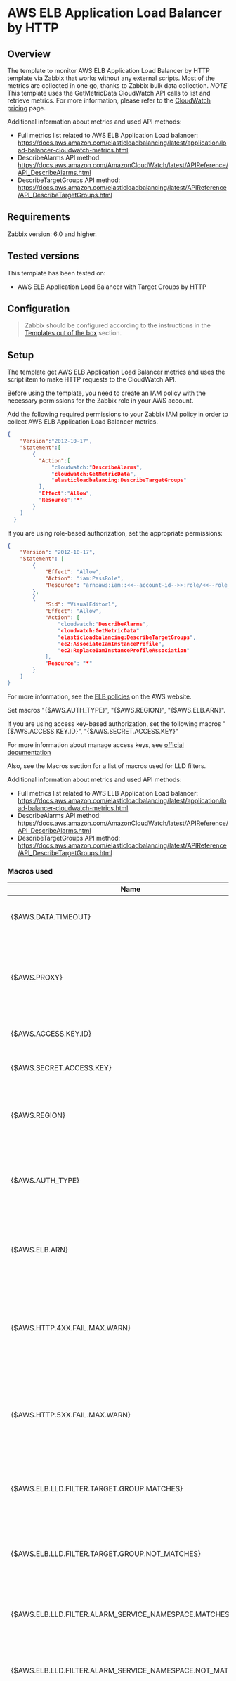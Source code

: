 
# AWS ELB Application Load Balancer by HTTP

## Overview

The template to monitor AWS ELB Application Load Balancer by HTTP template via Zabbix that works without any external scripts.
Most of the metrics are collected in one go, thanks to Zabbix bulk data collection.
*NOTE*
This template uses the GetMetricData CloudWatch API calls to list and retrieve metrics.
For more information, please refer to the [CloudWatch pricing](https://aws.amazon.com/cloudwatch/pricing/) page.

Additional information about metrics and used API methods:
* Full metrics list related to AWS ELB Application Load balancer: https://docs.aws.amazon.com/elasticloadbalancing/latest/application/load-balancer-cloudwatch-metrics.html
* DescribeAlarms API method: https://docs.aws.amazon.com/AmazonCloudWatch/latest/APIReference/API_DescribeAlarms.html
* DescribeTargetGroups API method: https://docs.aws.amazon.com/elasticloadbalancing/latest/APIReference/API_DescribeTargetGroups.html


## Requirements

Zabbix version: 6.0 and higher.

## Tested versions

This template has been tested on:
- AWS ELB Application Load Balancer with Target Groups by HTTP

## Configuration

> Zabbix should be configured according to the instructions in the [Templates out of the box](https://www.zabbix.com/documentation/6.0/manual/config/templates_out_of_the_box) section.

## Setup

The template get AWS ELB Application Load Balancer metrics and uses the script item to make HTTP requests to the CloudWatch API.

Before using the template, you need to create an IAM policy with the necessary permissions for the Zabbix role in your AWS account.

Add the following required permissions to your Zabbix IAM policy in order to collect AWS ELB Application Load Balancer metrics.
```json
{
    "Version":"2012-10-17",
    "Statement":[
        {
          "Action":[
              "cloudwatch:"DescribeAlarms",
              "cloudwatch:GetMetricData",
              "elasticloadbalancing:DescribeTargetGroups"
          ],
          "Effect":"Allow",
          "Resource":"*"
        }
    ]
  }
  ```

If you are using role-based authorization, set the appropriate permissions:
```json
{
    "Version": "2012-10-17",
    "Statement": [
        {
            "Effect": "Allow",
            "Action": "iam:PassRole",
            "Resource": "arn:aws:iam::<<--account-id-->>:role/<<--role_name-->>"
        },
        {
            "Sid": "VisualEditor1",
            "Effect": "Allow",
            "Action": [
                "cloudwatch:"DescribeAlarms",
                "cloudwatch:GetMetricData"
                "elasticloadbalancing:DescribeTargetGroups",
                "ec2:AssociateIamInstanceProfile",
                "ec2:ReplaceIamInstanceProfileAssociation"
            ],
            "Resource": "*"
        }
    ]
}
```

For more information, see the [ELB policies](https://docs.aws.amazon.com/elasticloadbalancing/latest/userguide/elb-api-permissions.html) on the AWS website.

Set macros "{$AWS.AUTH_TYPE}", "{$AWS.REGION}", "{$AWS.ELB.ARN}".

If you are using access key-based authorization, set the following macros "{$AWS.ACCESS.KEY.ID}", "{$AWS.SECRET.ACCESS.KEY}"

For more information about manage access keys, see [official documentation](https://docs.aws.amazon.com/general/latest/gr/aws-sec-cred-types.html#access-keys-and-secret-access-keys)

Also, see the Macros section for a list of macros used for LLD filters.

Additional information about metrics and used API methods:
* Full metrics list related to AWS ELB Application Load balancer: https://docs.aws.amazon.com/elasticloadbalancing/latest/application/load-balancer-cloudwatch-metrics.html
* DescribeAlarms API method: https://docs.aws.amazon.com/AmazonCloudWatch/latest/APIReference/API_DescribeAlarms.html
* DescribeTargetGroups API method: https://docs.aws.amazon.com/elasticloadbalancing/latest/APIReference/API_DescribeTargetGroups.html


### Macros used

|Name|Description|Default|
|----|-----------|-------|
|{$AWS.DATA.TIMEOUT}|<p>A response timeout for an API.</p>|`60s`|
|{$AWS.PROXY}|<p>Sets HTTP proxy value. If this macro is empty then no proxy is used.</p>||
|{$AWS.ACCESS.KEY.ID}|<p>Access key ID.</p>||
|{$AWS.SECRET.ACCESS.KEY}|<p>Secret access key.</p>||
|{$AWS.REGION}|<p>AWS Application Load balancer Region code.</p>|`us-west-1`|
|{$AWS.AUTH_TYPE}|<p>Authorization method. Possible values: role_base, access_key.</p>|`access_key`|
|{$AWS.ELB.ARN}|<p>The Amazon Resource Names (ARN) of the load balancer.</p>||
|{$AWS.HTTP.4XX.FAIL.MAX.WARN}|<p>The maximum number of HTTP request failures for a trigger expression.</p>|`5`|
|{$AWS.HTTP.5XX.FAIL.MAX.WARN}|<p>The maximum number of HTTP request failures for a trigger expression.</p>|`5`|
|{$AWS.ELB.LLD.FILTER.TARGET.GROUP.MATCHES}|<p>Filter of discoverable target groups by name.</p>|`.*`|
|{$AWS.ELB.LLD.FILTER.TARGET.GROUP.NOT_MATCHES}|<p>Filter to exclude discovered target groups by name.</p>|`CHANGE_IF_NEEDED`|
|{$AWS.ELB.LLD.FILTER.ALARM_SERVICE_NAMESPACE.MATCHES}|<p>Filter of discoverable alarms by namespace.</p>|`.*`|
|{$AWS.ELB.LLD.FILTER.ALARM_SERVICE_NAMESPACE.NOT_MATCHES}|<p>Filter to exclude discovered alarms by namespace.</p>|`CHANGE_IF_NEEDED`|
|{$AWS.ELB.LLD.FILTER.ALARM_NAME.MATCHES}|<p>Filter of discoverable alarms by name.</p>|`.*`|
|{$AWS.ELB.LLD.FILTER.ALARM_NAME.NOT_MATCHES}|<p>Filter to exclude discovered alarms by name.</p>|`CHANGE_IF_NEEDED`|

### Items

|Name|Description|Type|Key and additional info|
|----|-----------|----|-----------------------|
|AWS ALB: Get metrics data|<p>Get ELB Application Load balancer metrics.</p><p>Full metrics list related to Application Load balancer: https://docs.aws.amazon.com/elasticloadbalancing/latest/application/load-balancer-cloudwatch-metrics.html</p>|Script|aws.elb.get_metrics<p>**Preprocessing**</p><ul><li><p>Check for not supported value</p><p>⛔️Custom on fail: Discard value</p></li></ul>|
|AWS ALB: Get target groups|<p>Get ELB Target group.</p><p>DescribeTargetGroups: https://docs.aws.amazon.com/elasticloadbalancing/latest/APIReference/API_DescribeTargetGroups.html</p>|Script|aws_elb_get_target_groups<p>**Preprocessing**</p><ul><li><p>Check for not supported value</p><p>⛔️Custom on fail: Discard value</p></li></ul>|
|AWS CloudWatch: Get ALB alarms data|<p>DescribeAlarms API method: https://docs.aws.amazon.com/AmazonCloudWatch/latest/APIReference/API_DescribeAlarms.html</p>|Script|aws.alb.get_alarms<p>**Preprocessing**</p><ul><li><p>Check for not supported value</p><p>⛔️Custom on fail: Discard value</p></li></ul>|
|AWS ALB: Get metrics check|<p>Check result of the instance metric data has been got correctly.</p>|Dependent item|aws.elb.metrics.check<p>**Preprocessing**</p><ul><li><p>JSON Path: `$.error`</p><p>⛔️Custom on fail: Set value to</p></li><li><p>Discard unchanged with heartbeat: `3h`</p></li></ul>|
|AWS ALB: Get alarms check|<p>Check result of the alarm data has been got correctly.</p>|Dependent item|aws.alb.alarms.check<p>**Preprocessing**</p><ul><li><p>JSON Path: `$.error`</p><p>⛔️Custom on fail: Set value to</p></li><li><p>Discard unchanged with heartbeat: `3h`</p></li></ul>|
|AWS ALB: Active Connection|<p>The total number of concurrent TCP connections active from clients to the load balancer and from the load balancer to targets.</p>|Dependent item|aws.elb.active_connection<p>**Preprocessing**</p><ul><li><p>JSON Path: `The text is too long. Please see the template.`</p><p>⛔️Custom on fail: Discard value</p></li></ul>|
|AWS ALB: New Connection|<p>The total number of new TCP connections established from clients to the load balancer and from the load balancer to targets.</p>|Dependent item|aws.elb.new_connection<p>**Preprocessing**</p><ul><li><p>JSON Path: `The text is too long. Please see the template.`</p><p>⛔️Custom on fail: Discard value</p></li></ul>|
|AWS ALB: Rejected Connection|<p>The total number of bytes processed by the load balancer over IPv4 and IPv6 (HTTP header and HTTP payload).</p><p>This count includes traffic to and from clients and Lambda functions, and traffic from an Identity Provider (IdP) if user authentication is enabled.</p>|Dependent item|aws.elb.rejected_Connection<p>**Preprocessing**</p><ul><li><p>JSON Path: `The text is too long. Please see the template.`</p><p>⛔️Custom on fail: Discard value</p></li></ul>|
|AWS ALB: Requests|<p>The number of requests processed over IPv4 and IPv6.</p><p>This metric is only incremented for requests where the load balancer node was able to choose a target.</p><p>Requests that are rejected before a target is chosen are not reflected in this metric.</p>|Dependent item|aws.elb.requests<p>**Preprocessing**</p><ul><li><p>JSON Path: `$.[?(@.Label == "RequestCount")].Values.first().first()`</p><p>⛔️Custom on fail: Discard value</p></li></ul>|
|AWS ALB: Target Response Time|<p>The time elapsed, in seconds, after the request leaves the load balancer until a response from the target is received.</p><p>This is equivalent to the target_processing_time field in the access logs.</p>|Dependent item|aws.elb.target_response_time<p>**Preprocessing**</p><ul><li><p>JSON Path: `The text is too long. Please see the template.`</p><p>⛔️Custom on fail: Discard value</p></li></ul>|
|AWS ALB: HTTP Fixed Response|<p>The number of fixed-response actions that were successful.</p>|Dependent item|aws.elb.http_fixed_response<p>**Preprocessing**</p><ul><li><p>JSON Path: `The text is too long. Please see the template.`</p><p>⛔️Custom on fail: Discard value</p></li></ul>|
|AWS ALB: Rule Evaluations|<p>The number of rules processed by the load balancer given a request rate averaged over an hour.</p>|Dependent item|aws.elb.rule_evaluations<p>**Preprocessing**</p><ul><li><p>JSON Path: `$.[?(@.Label == "RuleEvaluations")].Values.first().first()`</p><p>⛔️Custom on fail: Discard value</p></li></ul>|
|AWS ALB: Client TLS Negotiation Error|<p>The number of TLS connections initiated by the client that did not establish a session with the load balancer due to a TLS error.</p><p>Possible causes include a mismatch of ciphers or protocols or the client failing to verify the server certificate and closing the connection.</p>|Dependent item|aws.elb.client_tls_negotiation_error<p>**Preprocessing**</p><ul><li><p>JSON Path: `The text is too long. Please see the template.`</p><p>⛔️Custom on fail: Discard value</p></li></ul>|
|AWS ALB: Target TLS Negotiation Error|<p>The number of TLS connections initiated by the load balancer that did not establish a session with the target.</p><p>Possible causes include a mismatch of ciphers or protocols. This metric does not apply if the target is a Lambda function.</p>|Dependent item|aws.elb.target_tls_negotiation_error<p>**Preprocessing**</p><ul><li><p>JSON Path: `The text is too long. Please see the template.`</p><p>⛔️Custom on fail: Discard value</p></li></ul>|
|AWS ALB: Target Connection Error|<p>The number of connections that were not successfully established between the load balancer and target.</p><p>This metric does not apply if the target is a Lambda function.</p>|Dependent item|aws.elb.target_connection_error<p>**Preprocessing**</p><ul><li><p>JSON Path: `The text is too long. Please see the template.`</p><p>⛔️Custom on fail: Discard value</p></li></ul>|
|AWS ALB: Consumed LCUs|<p>The number of load balancer capacity units (LCU) used by your load balancer.</p><p>You pay for the number of LCUs that you use per hour.</p><p>For more information, see Elastic Load Balancing pricing.</p>|Dependent item|aws.elb.capacity_units<p>**Preprocessing**</p><ul><li><p>JSON Path: `$.[?(@.Label == "ConsumedLCUs")].Values.first().first()`</p><p>⛔️Custom on fail: Discard value</p></li></ul>|
|AWS ALB: Processed Bytes|<p>The total number of bytes processed by the load balancer over IPv4 and IPv6 (HTTP header and HTTP payload).</p><p>This count includes traffic to and from clients and Lambda functions, and traffic from an Identity Provider (IdP) if user authentication is enabled.</p>|Dependent item|aws.elb.processed_bytes<p>**Preprocessing**</p><ul><li><p>JSON Path: `$.[?(@.Label == "ProcessedBytes")].Values.first().first()`</p><p>⛔️Custom on fail: Discard value</p></li></ul>|
|AWS ALB: Desync Mitigation Mode Non Compliant Request|<p>The number of requests that fail to comply with HTTP protocols.</p>|Dependent item|aws.elb.non_compliant_request<p>**Preprocessing**</p><ul><li><p>JSON Path: `The text is too long. Please see the template.`</p><p>⛔️Custom on fail: Discard value</p></li></ul>|
|AWS ALB: HTTP Redirect|<p>The number of redirect actions that were successful.</p>|Dependent item|aws.elb.http_redirect<p>**Preprocessing**</p><ul><li><p>JSON Path: `The text is too long. Please see the template.`</p><p>⛔️Custom on fail: Discard value</p></li></ul>|
|AWS ALB: HTTP Redirect Url Limit Exceeded|<p>The number of redirect actions that couldn't be completed because the URL in the response location header is larger than 8K Bytes.</p>|Dependent item|aws.elb.http_redirect_url_limit_exceeded<p>**Preprocessing**</p><ul><li><p>JSON Path: `The text is too long. Please see the template.`</p><p>⛔️Custom on fail: Discard value</p></li></ul>|
|AWS ALB: ELB HTTP 3XX|<p>The number of HTTP 3XX redirection codes that originate from the load balancer.</p><p>This count does not include response codes generated by targets.</p>|Dependent item|aws.elb.http_3xx<p>**Preprocessing**</p><ul><li><p>JSON Path: `The text is too long. Please see the template.`</p><p>⛔️Custom on fail: Discard value</p></li></ul>|
|AWS ALB: ELB HTTP 4XX|<p>The number of HTTP 4XX client error codes that originate from the load balancer.</p><p>This count does not include response codes generated by targets.</p><p></p><p>Client errors are generated when requests are malformed or incomplete.</p><p>These requests were not received by the target, other than in the case where the load balancer returns an HTTP 460 error code.</p><p>This count does not include any response codes generated by the targets.</p>|Dependent item|aws.elb.http_4xx<p>**Preprocessing**</p><ul><li><p>JSON Path: `The text is too long. Please see the template.`</p><p>⛔️Custom on fail: Discard value</p></li></ul>|
|AWS ALB: ELB HTTP 5XX|<p>The number of HTTP 5XX server error codes that originate from the load balancer.</p><p>This count does not include any response codes generated by the targets.</p>|Dependent item|aws.elb.http_5xx<p>**Preprocessing**</p><ul><li><p>JSON Path: `The text is too long. Please see the template.`</p><p>⛔️Custom on fail: Discard value</p></li></ul>|
|AWS ALB: ELB HTTP 500|<p>The number of HTTP 500 error codes that originate from the load balancer.</p>|Dependent item|aws.elb.http_500<p>**Preprocessing**</p><ul><li><p>JSON Path: `The text is too long. Please see the template.`</p><p>⛔️Custom on fail: Discard value</p></li></ul>|
|AWS ALB: ELB HTTP 502|<p>The number of HTTP 502 error codes that originate from the load balancer.</p>|Dependent item|aws.elb.http_502<p>**Preprocessing**</p><ul><li><p>JSON Path: `The text is too long. Please see the template.`</p><p>⛔️Custom on fail: Discard value</p></li></ul>|
|AWS ALB: ELB HTTP 503|<p>The number of HTTP 503 error codes that originate from the load balancer.</p>|Dependent item|aws.elb.http_503<p>**Preprocessing**</p><ul><li><p>JSON Path: `The text is too long. Please see the template.`</p><p>⛔️Custom on fail: Discard value</p></li></ul>|
|AWS ALB: ELB HTTP 504|<p>The number of HTTP 504 error codes that originate from the load balancer.</p>|Dependent item|aws.elb.http_504<p>**Preprocessing**</p><ul><li><p>JSON Path: `The text is too long. Please see the template.`</p><p>⛔️Custom on fail: Discard value</p></li></ul>|
|AWS ALB: ELB Auth Error|<p>The number of user authentications that could not be completed because an authenticate action was misconfigured,</p><p>the load balancer couldn't establish a connection with the IdP, or the load balancer couldn't complete the authentication flow due to an internal error.</p>|Dependent item|aws.elb.auth_error<p>**Preprocessing**</p><ul><li><p>JSON Path: `$.[?(@.Label == "ELBAuthError")].Values.first().first()`</p><p>⛔️Custom on fail: Discard value</p></li></ul>|
|AWS ALB: ELB Auth Failure|<p>The number of user authentications that could not be completed because the IdP denied access to the user or an authorization code was used more than once.</p>|Dependent item|aws.elb.auth_failure<p>**Preprocessing**</p><ul><li><p>JSON Path: `$.[?(@.Label == "ELBAuthFailure")].Values.first().first()`</p><p>⛔️Custom on fail: Discard value</p></li></ul>|
|AWS ALB: ELB Auth User Claims Size Exceeded|<p>The number of times that a configured IdP returned user claims that exceeded 11K bytes in size.</p>|Dependent item|aws.elb.auth_user_claims_size_exceeded<p>**Preprocessing**</p><ul><li><p>JSON Path: `The text is too long. Please see the template.`</p><p>⛔️Custom on fail: Discard value</p></li></ul>|
|AWS ALB: ELB Auth Latency|<p>The time elapsed, in milliseconds, to query the IdP for the ID token and user info.</p><p>If one or more of these operations fail, this is the time to failure.</p>|Dependent item|aws.elb.auth_latency<p>**Preprocessing**</p><ul><li><p>JSON Path: `$.[?(@.Label == "ELBAuthLatency")].Values.first().first()`</p><p>⛔️Custom on fail: Discard value</p></li></ul>|

### Triggers

|Name|Description|Expression|Severity|Dependencies and additional info|
|----|-----------|----------|--------|--------------------------------|
|AWS ALB: Failed to get metrics data||`length(last(/AWS ELB Application Load Balancer by HTTP/aws.elb.metrics.check))>0`|Warning||
|AWS ALB: Failed to get alarms data||`length(last(/AWS ELB Application Load Balancer by HTTP/aws.alb.alarms.check))>0`|Warning||
|AWS ALB: Too many HTTP 4XX error codes|<p>"Too many requests failed with HTTP 4XX code"</p>|`min(/AWS ELB Application Load Balancer by HTTP/aws.elb.http_4xx,5m)>{$AWS.HTTP.4XX.FAIL.MAX.WARN}`|Warning||
|AWS ALB: Too many HTTP 5XX error codes|<p>"Too many requests failed with HTTP 5XX code"</p>|`min(/AWS ELB Application Load Balancer by HTTP/aws.elb.http_5xx,5m)>{$AWS.HTTP.5XX.FAIL.MAX.WARN}`|Warning||

### LLD rule ALB alarms discovery

|Name|Description|Type|Key and additional info|
|----|-----------|----|-----------------------|
|ALB alarms discovery|<p>Discovery instance alarms.</p>|Dependent item|aws.alb.alarms.discovery<p>**Preprocessing**</p><ul><li><p>JavaScript: `The text is too long. Please see the template.`</p></li><li><p>Discard unchanged with heartbeat: `3h`</p></li></ul>|

### Item prototypes for ALB alarms discovery

|Name|Description|Type|Key and additional info|
|----|-----------|----|-----------------------|
|AWS ALB Alarms: ["{#ALARM_NAME}"]: Get metrics|<p>Get alarm metrics about the state and its reason.</p>|Dependent item|aws.alb.alarm.get_metrics["{#ALARM_NAME}"]<p>**Preprocessing**</p><ul><li><p>JSON Path: `$.[?(@.AlarmName == "{#ALARM_NAME}")].first()`</p><p>⛔️Custom on fail: Discard value</p></li></ul>|
|AWS ALB Alarms: ["{#ALARM_NAME}"]: State reason|<p>An explanation for the alarm state, in text format.</p><p>Alarm description:</p><p>{#ALARM_DESCRIPTION}</p>|Dependent item|aws.alb.alarm.state_reason["{#ALARM_NAME}"]<p>**Preprocessing**</p><ul><li><p>JSON Path: `$.StateReason`</p><p>⛔️Custom on fail: Discard value</p></li><li><p>Discard unchanged with heartbeat: `3h`</p></li></ul>|
|AWS ALB Alarms: ["{#ALARM_NAME}"]: State|<p>The state value for the alarm. Possible values: 0 (OK), 1 (INSUFFICIENT_DATA), 2 (ALARM).</p><p>Alarm description:</p><p>{#ALARM_DESCRIPTION}</p>|Dependent item|aws.alb.alarm.state["{#ALARM_NAME}"]<p>**Preprocessing**</p><ul><li><p>JSON Path: `$.StateValue`</p><p>⛔️Custom on fail: Set value to: `3`</p></li><li><p>JavaScript: `The text is too long. Please see the template.`</p></li></ul>|

### Trigger prototypes for ALB alarms discovery

|Name|Description|Expression|Severity|Dependencies and additional info|
|----|-----------|----------|--------|--------------------------------|
|AWS ALB Alarms: "{#ALARM_NAME}" has 'Alarm' state|<p>Alarm "{#ALARM_NAME}" has 'Alarm' state. <br>Reason: {ITEM.LASTVALUE2}</p>|`last(/AWS ELB Application Load Balancer by HTTP/aws.alb.alarm.state["{#ALARM_NAME}"])=2 and length(last(/AWS ELB Application Load Balancer by HTTP/aws.alb.alarm.state_reason["{#ALARM_NAME}"]))>0`|Average||
|AWS ALB Alarms: "{#ALARM_NAME}" has 'Insufficient data' state||`last(/AWS ELB Application Load Balancer by HTTP/aws.alb.alarm.state["{#ALARM_NAME}"])=1`|Info||

### LLD rule Target groups discovery

|Name|Description|Type|Key and additional info|
|----|-----------|----|-----------------------|
|Target groups discovery|<p>Discovery {$AWS.ELB.TARGET.GROUP.NAME} target groups.</p>|Dependent item|aws.elb.target_groups.discovery<p>**Preprocessing**</p><ul><li><p>Discard unchanged with heartbeat: `3h`</p></li></ul>|

### Item prototypes for Target groups discovery

|Name|Description|Type|Key and additional info|
|----|-----------|----|-----------------------|
|AWS ALB Target Groups: ["{#AWS.ELB.TARGET.GROUP.NAME}"]: Get metrics|<p>Get metrics of ELB ["{#AWS.ELB.TARGET.GROUP.NAME}"] target group.</p><p>Full metrics list related to AWS ELB: https://docs.aws.amazon.com/elasticloadbalancing/latest/application/load-balancer-cloudwatch-metrics.html#user-authentication-metric-table</p>|Script|aws.elb.target_groups.get_metrics["{#AWS.ELB.TARGET.GROUP.NAME}"]<p>**Preprocessing**</p><ul><li><p>Check for not supported value</p><p>⛔️Custom on fail: Discard value</p></li></ul>|
|AWS ALB Target Groups: ["{#AWS.ELB.TARGET.GROUP.NAME}"]: HTTP Code Target 2XX|<p>The number of HTTP response codes generated by the targets.</p><p>This does not include any response codes generated by the load balancer.</p>|Dependent item|aws.elb.target_groups.http_2xx["{#AWS.ELB.TARGET.GROUP.NAME}"]<p>**Preprocessing**</p><ul><li><p>JSON Path: `The text is too long. Please see the template.`</p><p>⛔️Custom on fail: Discard value</p></li></ul>|
|AWS ALB Target Groups: ["{#AWS.ELB.TARGET.GROUP.NAME}"]: HTTP Code Target 3XX|<p>The number of HTTP response codes generated by the targets.</p><p>This does not include any response codes generated by the load balancer.</p>|Dependent item|aws.elb.target_groups.http_3xx["{#AWS.ELB.TARGET.GROUP.NAME}"]<p>**Preprocessing**</p><ul><li><p>JSON Path: `The text is too long. Please see the template.`</p><p>⛔️Custom on fail: Discard value</p></li></ul>|
|AWS ALB Target Groups: ["{#AWS.ELB.TARGET.GROUP.NAME}"]: HTTP Code Target 4XX|<p>The number of HTTP response codes generated by the targets.</p><p>This does not include any response codes generated by the load balancer.</p>|Dependent item|aws.elb.target_groups.http_4xx["{#AWS.ELB.TARGET.GROUP.NAME}"]<p>**Preprocessing**</p><ul><li><p>JSON Path: `The text is too long. Please see the template.`</p><p>⛔️Custom on fail: Discard value</p></li></ul>|
|AWS ALB Target Groups: ["{#AWS.ELB.TARGET.GROUP.NAME}"]: HTTP Code Target 5XX|<p>The number of HTTP response codes generated by the targets.</p><p>This does not include any response codes generated by the load balancer.</p>|Dependent item|aws.elb.target_groups.http_5xx["{#AWS.ELB.TARGET.GROUP.NAME}"]<p>**Preprocessing**</p><ul><li><p>JSON Path: `The text is too long. Please see the template.`</p><p>⛔️Custom on fail: Discard value</p></li></ul>|
|AWS ALB Target Groups: ["{#AWS.ELB.TARGET.GROUP.NAME}"]: Healthy Host|<p>The number of targets that are considered healthy.</p>|Dependent item|aws.elb.target_groups.healthy_host["{#AWS.ELB.TARGET.GROUP.NAME}"]<p>**Preprocessing**</p><ul><li><p>JSON Path: `$.[?(@.Label == "HealthyHostCount")].Values.first().first()`</p><p>⛔️Custom on fail: Discard value</p></li></ul>|
|AWS ALB Target Groups: ["{#AWS.ELB.TARGET.GROUP.NAME}"]: Unhealthy Host|<p>The number of targets that are considered unhealthy.</p>|Dependent item|aws.elb.target_groups.unhealthy_host["{#AWS.ELB.TARGET.GROUP.NAME}"]<p>**Preprocessing**</p><ul><li><p>JSON Path: `The text is too long. Please see the template.`</p><p>⛔️Custom on fail: Discard value</p></li></ul>|
|AWS ALB Target Groups: ["{#AWS.ELB.TARGET.GROUP.NAME}"]: Healthy State Routing|<p>The number of zones that meet the routing healthy state requirements.</p>|Dependent item|aws.elb.target_groups.healthy_state_routing["{#AWS.ELB.TARGET.GROUP.NAME}"]<p>**Preprocessing**</p><ul><li><p>JSON Path: `The text is too long. Please see the template.`</p><p>⛔️Custom on fail: Discard value</p></li></ul>|
|AWS ALB Target Groups: ["{#AWS.ELB.TARGET.GROUP.NAME}"]: Unhealthy State Routing|<p>The number of zones that do not meet the routing healthy state requirements, and therefore the load balancer distributes traffic to all targets in the zone, including the unhealthy targets.</p>|Dependent item|aws.elb.target_groups.unhealthy_state_routing["{#AWS.ELB.TARGET.GROUP.NAME}"]<p>**Preprocessing**</p><ul><li><p>JSON Path: `The text is too long. Please see the template.`</p><p>⛔️Custom on fail: Discard value</p></li></ul>|
|AWS ALB Target Groups: ["{#AWS.ELB.TARGET.GROUP.NAME}"]: Request Count Per Target|<p>The average request count per target, in a target group.</p><p>You must specify the target group using the TargetGroup dimension.</p>|Dependent item|aws.elb.target_groups.request["{#AWS.ELB.TARGET.GROUP.NAME}"]<p>**Preprocessing**</p><ul><li><p>JSON Path: `The text is too long. Please see the template.`</p><p>⛔️Custom on fail: Discard value</p></li></ul>|
|AWS ALB Target Groups: ["{#AWS.ELB.TARGET.GROUP.NAME}"]: Unhealthy Routing Request|<p>The average request count per target, in a target group.</p>|Dependent item|aws.elb.target_groups.unhealthy_routing_request["{#AWS.ELB.TARGET.GROUP.NAME}"]<p>**Preprocessing**</p><ul><li><p>JSON Path: `The text is too long. Please see the template.`</p><p>⛔️Custom on fail: Discard value</p></li></ul>|
|AWS ALB Target Groups: ["{#AWS.ELB.TARGET.GROUP.NAME}"]: Mitigated Host|<p>The number of targets under mitigation.</p>|Dependent item|aws.elb.target_groups.mitigated_host["{#AWS.ELB.TARGET.GROUP.NAME}"]<p>**Preprocessing**</p><ul><li><p>JSON Path: `The text is too long. Please see the template.`</p><p>⛔️Custom on fail: Discard value</p></li></ul>|
|AWS ALB Target Groups: ["{#AWS.ELB.TARGET.GROUP.NAME}"]: Anomalous Host|<p>The number of hosts detected with anomalies.</p>|Dependent item|aws.elb.target_groups.anomalous_host["{#AWS.ELB.TARGET.GROUP.NAME}"]<p>**Preprocessing**</p><ul><li><p>JSON Path: `The text is too long. Please see the template.`</p><p>⛔️Custom on fail: Discard value</p></li></ul>|
|AWS ALB Target Groups: ["{#AWS.ELB.TARGET.GROUP.NAME}"]: Healthy State DNS|<p>The number of zones that meet the DNS healthy state requirements.</p>|Dependent item|aws.elb.target_groups.healthy_state_dns["{#AWS.ELB.TARGET.GROUP.NAME}"]<p>**Preprocessing**</p><ul><li><p>JSON Path: `$.[?(@.Label == "HealthyStateDNS")].Values.first().first()`</p><p>⛔️Custom on fail: Discard value</p></li></ul>|
|AWS ALB Target Groups: ["{#AWS.ELB.TARGET.GROUP.NAME}"]: Unhealthy State DNS|<p>The number of zones that do not meet the DNS healthy state requirements and therefore were marked unhealthy in DNS.</p>|Dependent item|aws.elb.target_groups.unhealthy_state_dns["{#AWS.ELB.TARGET.GROUP.NAME}"]<p>**Preprocessing**</p><ul><li><p>JSON Path: `$.[?(@.Label == "UnhealthyStateDNS")].Values.first().first()`</p><p>⛔️Custom on fail: Discard value</p></li></ul>|

## Feedback

Please report any issues with the template at [`https://support.zabbix.com`](https://support.zabbix.com)

You can also provide feedback, discuss the template, or ask for help at [`ZABBIX forums`](https://www.zabbix.com/forum/zabbix-suggestions-and-feedback)

